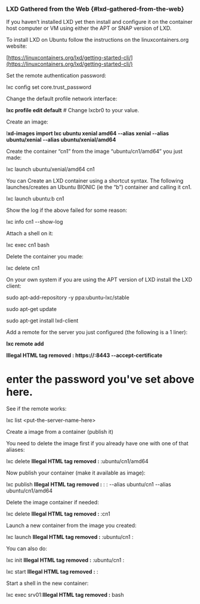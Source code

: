 ### LXD Gathered from the Web {#lxd-gathered-from-the-web}

If you haven’t installed LXD yet then install and configure it on the container host computer or VM using either the APT or SNAP version of LXD.

To install LXD on Ubuntu follow the instructions on the linuxcontainers.org website:

[https://linuxcontainers.org/lxd/getting-started-cli/](https://linuxcontainers.org/lxd/getting-started-cli/)

Set the remote authentication password:

lxc config set core.trust_password

Change the default profile network interface:

**lxc profile edit default** # Change lxcbr0 to your value.

Create an image:

l**xd-images import lxc ubuntu xenial amd64 --alias xenial --alias ubuntu/xenial --alias ubuntu/xenial/amd64**

Create the container “cn1” from the image “ubuntu/cn1/amd64” you just made:

lxc launch ubuntu/xenial/amd64 cn1

You can Create an LXD container using a shortcut syntax. The following launches/creates an Ubuntu BIONIC (ie the “b”) container and calling it cn1.

lxc launch ubuntu:b cn1

Show the log if the above failed for some reason:

lxc info cn1 --show-log

Attach a shell on it:

lxc exec cn1 bash

Delete the container you made:

lxc delete cn1

On your own system if you are using the APT version of LXD install the LXD client:

sudo apt-add-repository -y ppa:ubuntu-lxc/stable

sudo apt-get update

sudo apt-get install lxd-client

Add a remote for the server you just configured (the following is a 1 liner):

**lxc remote add**

****Illegal HTML tag removed :** https://<your-server-fqdn-here>:8443 --accept-certificate</your-server-fqdn-here>**

# enter the password you&#039;ve set above here.

See if the remote works:

lxc list &lt;put-the-server-name-here&gt;

Create a image from a container (publish it)

You need to delete the image first if you already have one with one of that aliases:

lxc delete **Illegal HTML tag removed :** :ubuntu/cn1/amd64

Now publish your container (make it available as image):

lxc publish **Illegal HTML tag removed :** : <container><server>: --alias ubuntu/cn1 --alias ubuntu/cn1/amd64</server></container>

Delete the image container if needed:

lxc delete **Illegal HTML tag removed :** :cn1

Launch a new container from the image you created:

lxc launch **Illegal HTML tag removed :** :ubuntu/cn1 <server>:<your-new-container-name></your-new-container-name></server>

You can also do:

lxc init **Illegal HTML tag removed :** :ubuntu/cn1 <server>:<your-new-container-name></your-new-container-name></server>

lxc start **Illegal HTML tag removed :** :<your-new-container-name></your-new-container-name>

Start a shell in the new container:

lxc exec srv01:**Illegal HTML tag removed :** bash